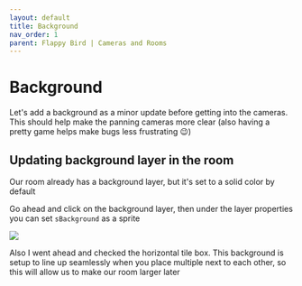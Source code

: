 ```yaml
---
layout: default
title: Background
nav_order: 1
parent: Flappy Bird | Cameras and Rooms
---
```


# Background

Let's add a background as a minor update before getting into the cameras. This should help make the panning cameras more clear (also having a pretty game helps make bugs less frustrating 😉)

## Updating background layer in the room

Our room already has a background layer, but it's set to a solid color by default

Go ahead and click on the background layer, then under the layer properties you can set ``sBackground`` as a sprite

![](../../images/flappy_bird/setting_background.gif)

Also I went ahead and checked the horizontal tile box. This background is setup to line up seamlessly when you place multiple next to each other, so this will allow us to make our room larger later
